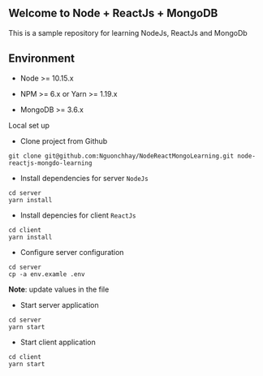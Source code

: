 Welcome to Node + ReactJs + MongoDB
---

This is a sample repository for learning NodeJs, ReactJs and MongoDb

Environment
---

* Node >= 10.15.x

* NPM >= 6.x or Yarn >= 1.19.x

* MongoDB >= 3.6.x

Local set up

* Clone project from Github
```
git clone git@github.com:Nguonchhay/NodeReactMongoLearning.git node-reactjs-mongdo-learning
```

* Install dependencies for server `NodeJs`
```
cd server
yarn install
```

* Install depencies for client `ReactJs`
```
cd client
yarn install
```

* Configure server configuration
```
cd server
cp -a env.examle .env
```
__Note__: update values in the file

* Start server application
```
cd server
yarn start
```

* Start client application
```
cd client
yarn start
```
